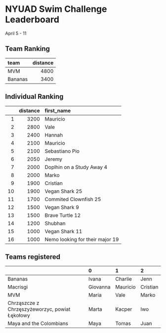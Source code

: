 # NYUAD Swim Challenge Leaderboard  
April 5 - 11  
## Team Ranking  
| team    |   distance |
|:--------|-----------:|
| MVM     |       4800 |
| Bananas |       3400 |
## Individual Ranking  
|    |   distance | first_name                      |
|---:|-----------:|:--------------------------------|
|  1 |       3200 | Mauricio                        |
|  2 |       2800 | Vale                            |
|  3 |       2400 | Hannah                          |
|  4 |       2100 | Mauricio                        |
|  5 |       2100 | Sebastiano Pio                  |
|  6 |       2050 | Jeremy                          |
|  7 |       2000 | Doplhin on a Study Away 4       |
|  8 |       2000 | Marko                           |
|  9 |       1900 | Cristian                        |
| 10 |       1900 | Vegan Shark 25                  |
| 11 |       1700 | Commited Clownfish 25           |
| 12 |       1500 | Vegan Shark 9                   |
| 13 |       1500 | Brave Turtle 12                 |
| 14 |       1200 | Shubhan                         |
| 15 |       1000 | Vegan Shark 11                  |
| 16 |       1000 | Nemo looking for their major 19 |
## Teams registered  
|                                                | 0        | 1        | 2        |
|:-----------------------------------------------|:---------|:---------|:---------|
| Bananas                                        | Ivana    | Charlie  | Jenn     |
| Macrisgi                                       | Giovanna | Mauricio | Cristian |
| MVM                                            | Maria    | Vale     | Marko    |
| Chrząszcze z Chrzęszyżeworzyc, powiat Łękołowy | Marta    | Kacper   | Iwo      |
| Maya and the Colombians                        | Maya     | Tomas    | Juan     |
